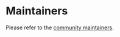# Maintainers

Please refer to the [community maintainers](https://github.com/dragonflyoss/community/blob/master/roles/Maintainers.md).
